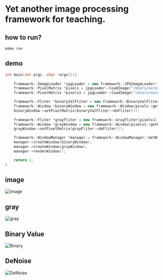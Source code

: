 # Yet another image processing framework for teaching.


## how to run?
``` shell
make run
```



## demo
``` c++
int main(int argc, char *argv[]){
	
	framework::ImageLoader *jpgLoader = new framework::JPGImageLoader();
	framework::PixelMatrix *pixels = jpgLoader->loadImage("/Users/neroyang/project/sbwIP/img/nasa.jpg");
	framework::PixelMatrix *pixels1 = jpgLoader->loadImage("/Users/neroyang/project/sbwIP/img/nasa.jpg");

	framework::Fliter *binaryValFliter = new framework::BinaryValFliter(pixels);
	framework::Window *binaryWindow = new framework::Window(pixels->getWidth(), pixels->getHeight(), "二值化");
	binaryWindow->setPixelMatrix(binaryValFliter->doFliter());
	
	framework::Fliter *grayFliter = new framework::GrayFliter(pixels1);
	framework::Window *grayWindow = new framework::Window(pixels1->getWidth(), pixels1->getHeight(), "灰度图");
	grayWindow->setPixelMatrix(grayFliter->doFliter());

	framework::WindowManager *manager = framework::WindowManager::GetWindowManagerInstance();
	manager->createWindow(binaryWindow);
	manager->createWindow(grayWindow);
	manager->renderWindow();

	return 1;
}
```
## image
![image](docs/img/img.png)
## gray
![gray](docs/img/gray.png)
## Binary Value
![Binary](docs/img/2.png)
## DeNoise
![DeNoise](docs/img/noise.png)
